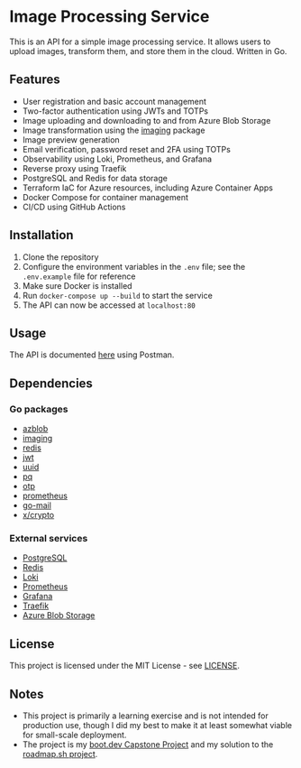 # Image Processing Service
This is an API for a simple image processing service. It allows users to upload images, transform them, and store them in the cloud. Written in Go.

## Features
* User registration and basic account management
* Two-factor authentication using JWTs and TOTPs
* Image uploading and downloading to and from Azure Blob Storage
* Image transformation using the [imaging](https://github.com/disintegration/imaging) package
* Image preview generation
* Email verification, password reset and 2FA using TOTPs
* Observability using Loki, Prometheus, and Grafana
* Reverse proxy using Traefik
* PostgreSQL and Redis for data storage
* Terraform IaC for Azure resources, including Azure Container Apps
* Docker Compose for container management
* CI/CD using GitHub Actions

## Installation
1. Clone the repository
2. Configure the environment variables in the `.env` file; see the `.env.example` file for reference
3. Make sure Docker is installed
4. Run `docker-compose up --build` to start the service
5. The API can now be accessed at `localhost:80`

## Usage
The API is documented [here](https://www.postman.com/science-meteorologist-78724576/image-processing-service/api/5b6b7130-04d2-4788-9c26-babd4d9dfbd4) using Postman.

## Dependencies

### Go packages
* [azblob](https://github.com/Azure/azure-sdk-for-go)
* [imaging](https://github.com/disintegration/imaging)
* [redis](https://github.com/go-redis/redis)
* [jwt](https://github.com/golang-jwt/jwt)
* [uuid](https://github.com/google/uuid)
* [pq](https://github.com/lib/pq)
* [otp](https://github.com/pquerna/otp)
* [prometheus](https://github.com/prometheus/client_golang)
* [go-mail](https://github.com/wneessen/go-mail)
* [x/crypto](https://golang.org/x/crypto)

### External services
* [PostgreSQL](https://www.postgresql.org/)
* [Redis](https://redis.io/)
* [Loki](https://grafana.com/oss/loki/)
* [Prometheus](https://prometheus.io/)
* [Grafana](https://grafana.com/)
* [Traefik](https://traefik.io/)
* [Azure Blob Storage](https://azure.microsoft.com/en-us/products/storage/blobs)

## License
This project is licensed under the MIT License - see [LICENSE](https://github.com/igorplebanczyk/image-processing-service/blob/main/LICENSE).

## Notes
* This project is primarily a learning exercise and is not intended for production use, though I did my best to make it at least somewhat viable for small-scale deployment.
* The project is my [boot.dev Capstone Project](https://www.boot.dev/courses/build-capstone-project) and my solution to the [roadmap.sh project](https://roadmap.sh/projects/image-processing-service).
